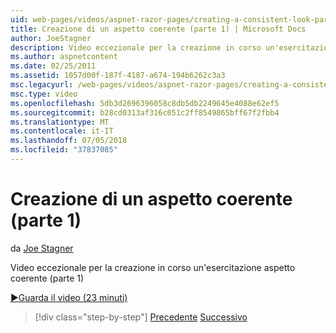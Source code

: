 ```yaml
---
uid: web-pages/videos/aspnet-razor-pages/creating-a-consistent-look-part-1
title: Creazione di un aspetto coerente (parte 1) | Microsoft Docs
author: JoeStagner
description: Video eccezionale per la creazione in corso un'esercitazione aspetto coerente (parte 1)
ms.author: aspnetcontent
ms.date: 02/25/2011
ms.assetid: 1057d00f-187f-4187-a674-194b6262c3a3
msc.legacyurl: /web-pages/videos/aspnet-razor-pages/creating-a-consistent-look-part-1
msc.type: video
ms.openlocfilehash: 5db3d2696396058c8db5db2249645e4088e62ef5
ms.sourcegitcommit: b28cd0313af316c051c2ff8549865bff67f2fbb4
ms.translationtype: MT
ms.contentlocale: it-IT
ms.lasthandoff: 07/05/2018
ms.locfileid: "37837085"
---
```

<a name="creating-a-consistent-look-part-1"></a>Creazione di un aspetto coerente (parte 1)
====================
da [Joe Stagner](https://github.com/JoeStagner)

Video eccezionale per la creazione in corso un'esercitazione aspetto coerente (parte 1)

[&#9654;Guarda il video (23 minuti)](https://channel9.msdn.com/Blogs/ASP-NET-Site-Videos/creating-a-consistent-look-part-1)

> [!div class="step-by-step"]
> [Precedente](introduction-to-aspnet-web-programming-using-the-razor-syntax.md)
> [Successivo](creating-a-consistent-look-part-2.md)
